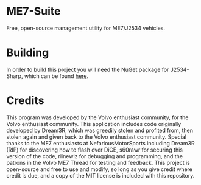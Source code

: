 # ME7-Suite
Free, open-source management utility for ME7/J2534 vehicles.

# Building
In order to build this project you will need the NuGet package for J2534-Sharp, which can be found [here](https://www.nuget.org/packages/J2534-Sharp).

# Credits
This program was developed by the Volvo enthusiast community, for the Volvo enthusiast community. This application includes code originally developed by Dream3R, which was greedily stolen and profited from, then stolen again and given back to the Volvo enthusiast community. Special thanks to the ME7 enthusiasts at NefariousMotorSports including Dream3R (RIP) for discovering how to flash over DiCE, s60rawr for securing this version of the code, rlinewiz for debugging and programming, and the patrons in the Volvo ME7 Thread for testing and feedback. This project is open-source and free to use and modify, so long as you give credit where credit is due, and a copy of the MIT license is included with this repository.
